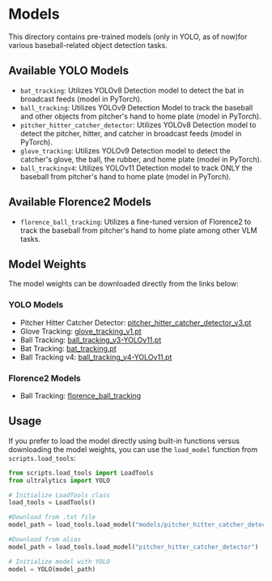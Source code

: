 # Models

This directory contains pre-trained models (only in YOLO, as of now)for various baseball-related object detection tasks.

## Available YOLO Models

- `bat_tracking`: Utilizes YOLOv8 Detection model to detect the bat in broadcast feeds (model in PyTorch).
- `ball_tracking`: Utilizes YOLOv9 Detection Model to track the baseball and other objects from pitcher's hand to home plate (model in PyTorch).
- `pitcher_hitter_catcher_detector`: Utilizes YOLOv8 Detection model to detect the pitcher, hitter, and catcher in broadcast feeds (model in PyTorch).
- `glove_tracking`: Utilizes YOLOv9 Detection model to detect the catcher's glove, the ball, the rubber, and home plate (model in PyTorch).
- `ball_trackingv4`: Utilizes YOLOv11 Detection model to track ONLY the baseball from pitcher's hand to home plate (model in PyTorch).

## Available Florence2 Models

- `florence_ball_tracking`: Utilizes a fine-tuned version of Florence2 to track the baseball from pitcher's hand to home plate among other VLM tasks.


## Model Weights

The model weights can be downloaded directly from the links below:

### YOLO Models

- Pitcher Hitter Catcher Detector: [pitcher_hitter_catcher_detector_v3.pt](https://data.balldatalab.com/index.php/s/SciCLNYR5QGkjfK/download/pitcher_hitter_catcher_detector_v3.pt)
- Glove Tracking: [glove_tracking_v1.pt](https://data.balldatalab.com/index.php/s/QHmGwgYnwwbXybx/download/glove_tracking_v1.pt)
- Ball Tracking: [ball_tracking_v3-YOLOv11.pt](https://data.balldatalab.com/index.php/s/xdaTeMtmnpx8NbE/download/ball_tracking_v3-YOLOv11.pt)
- Bat Tracking: [bat_tracking.pt](https://data.balldatalab.com/index.php/s/SqMzsxKkCrzojSF/download/bat_tracking.pt)
- Ball Tracking v4: [ball_tracking_v4-YOLOv11.pt](https://data.balldatalab.com/index.php/s/cfoxjLS5BiZAgKs/download/ball_tracking_v4-YOLOv11.pt)

### Florence2 Models

- Ball Tracking: [florence_ball_tracking](https://data.balldatalab.com/index.php/s/eFmKZXp3A3ko3jF/download/)

## Usage

If you prefer to load the model directly using built-in functions versus downloading the model weights, you can use the `load_model` function from `scripts.load_tools`:

```python
from scripts.load_tools import LoadTools
from ultralytics import YOLO

# Initialize LoadTools class
load_tools = LoadTools()

#Download from .txt file
model_path = load_tools.load_model("models/pitcher_hitter_catcher_detector/model_weights/pitcher_hitter_catcher_detector_v4.txt")

#Download from alias
model_path = load_tools.load_model("pitcher_hitter_catcher_detector")

# Initialize model with YOLO
model = YOLO(model_path)
```
